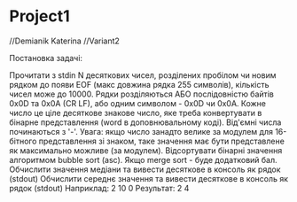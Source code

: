 # Project1
//Demianik Katerina
//Variant2

Постановка задачі:

Прочитати з stdin N десяткових чисел, розділених пробілом чи новим рядком до появи EOF (макс довжина рядка 255 символів), кількість чисел може до 10000.
 Рядки розділяються АБО послідовністю байтів 0x0D та 0x0A (CR LF), або одним символом - 0x0D чи 0x0A.
Кожне число це ціле десяткове знакове число, яке треба конвертувати в бінарне представлення (word в доповнювальному коді).
Від'ємні числа починаються з '-'.
Увага: якщо число занадто велике за модулем для 16-бітного представлення зі знаком, таке значення має бути представлене як максимально можливе (за модулем).
Відсортувати бінарні значення алгоритмом bubble sort (asc). Якщо merge sort - буде додатковий бал.
Обчислити значення медіани та вивести десяткове в консоль як рядок (stdout)
Обчислити середнє значення та вивести десяткове в консоль як рядок (stdout)
Наприклад:
2 10 0
Результат:
2
4  
